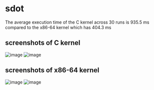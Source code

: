 # sdot
The average execution time of the C kernel across 30 runs is 935.5 ms compared to the x86-64 kernel which has 404.3 ms
## screenshots of C kernel
![image](https://github.com/noside1/sdot/assets/108528279/d242cb17-78cc-478b-a84c-44594de610d5)
![image](https://github.com/noside1/sdot/assets/108528279/9c757ef5-c826-4fd0-9c82-d3bccc2c2bbc)

## screenshots of x86-64 kernel
![image](https://github.com/noside1/sdot/assets/108528279/c72f783b-8f97-4cee-ae36-afce9f611a02)
![image](https://github.com/noside1/sdot/assets/108528279/59284a4c-2dfe-4027-81dd-30c59e79e388)



